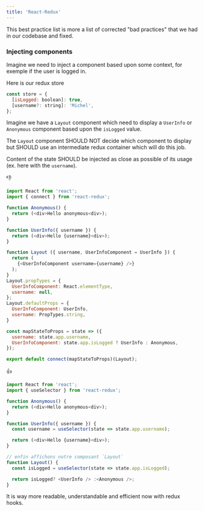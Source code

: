 ```yaml
---
title: 'React-Redux'
---
```


This best practice list is more a list of corrected "bad practices" that we had in our codebase and fixed.

### Injecting components

Imagine we need to inject a component based upon some context, for exemple if the user is logged in.

Here is our redux store

```js
const store = {
  [isLogged: boolean]: true,
  [username?: string]: 'Michel',
};
```

Imagine we have a `Layout` component which need to display a `UserInfo` or `Anonymous` component based upon the `isLogged` value.

The `Layout` component SHOULD NOT decide which component to display but SHOULD use an intermediate redux container which will do this job.

Content of the state SHOULD be injected as close as possible of its usage (ex. here with the `username`).

👎

```js {12,14,18-19,22-23,27-28}
import React from 'react';
import { connect } from 'react-redux';

function Anonymous() {
  return (<div>Hello anonymous<div>);
}

function UserInfo({ username }) {
  return (<div>Hello {username}<div>);
}

function Layout ({ username, UserInfoComponent = UserInfo }) {
  return (
    {<UserInfoComponent username={username} />}
  );
}
Layout.propTypes = {
  UserInfoComponent: React.elementType,
  username: null,
};
Layout.defaultProps = {
  UserInfoComponent: UserInfo,
  username: PropTypes.string,
}

const mapStateToProps = state => ({
  username: state.app.username,
  UserInfoComponent: state.app.isLogged ? UserInfo : Anonymous,
});

export default connect(mapStateToProps)(Layout);
```

👍

```js {9,16-18}
import React from 'react';
import { useSelector } from 'react-redux';

function Anonymous() {
  return (<div>Hello anonymous<div>);
}

function UserInfo({ username }) {
  const username = useSelector(state => state.app.username);

  return (<div>Hello {username}<div>);
}

// enfin affichons notre composant `Layout`
function Layout() {
  const isLogged = useSelector(state => state.app.isLogged);

  return isLogged? <UserInfo /> :<Anonymous />;
}
```

It is way more readable, understandable and efficient now with redux hooks.
